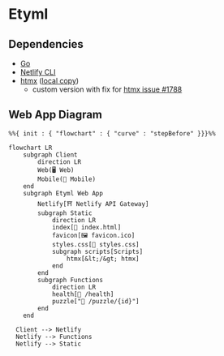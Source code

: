 # Etyml

## Dependencies

- [Go](https://go.dev/)
- [Netlify CLI](https://www.netlify.com/platform/core/cli/)
- [htmx](https://htmx.org/) ([local copy](./web/scripts/htmx@2.0.1-min.js))
  - custom version with fix for [htmx issue #1788](https://github.com/bigskysoftware/htmx/issues/1788)

## Web App Diagram

```mermaid
%%{ init : { "flowchart" : { "curve" : "stepBefore" }}}%%

flowchart LR
    subgraph Client
        direction LR
        Web(🖥️ Web)
        Mobile(📱 Mobile)
    end
    subgraph Etyml Web App
        Netlify[⛩️ Netlify API Gateway]
        subgraph Static
            direction LR
            index[📄 index.html]
            favicon[🖼️ favicon.ico]
            styles.css[🎨 styles.css]
            subgraph scripts[Scripts]
                htmx[&lt;/&gt; htmx]
            end
        end
        subgraph Functions
            direction LR
            health[💓 /health]
            puzzle["🧩 /puzzle/{id}"]
        end
    end

  Client --> Netlify
  Netlify --> Functions
  Netlify --> Static
```
